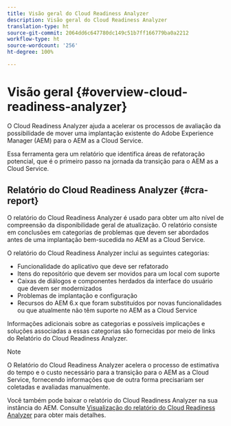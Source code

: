 ```yaml
---
title: Visão geral do Cloud Readiness Analyzer
description: Visão geral do Cloud Readiness Analyzer
translation-type: ht
source-git-commit: 2064dd6c647780dc149c51b7ff166779ba0a2212
workflow-type: ht
source-wordcount: '256'
ht-degree: 100%

---
```



# Visão geral {#overview-cloud-readiness-analyzer}

O Cloud Readiness Analyzer ajuda a acelerar os processos de avaliação da possibilidade de mover uma implantação existente do Adobe Experience Manager (AEM) para o AEM as a Cloud Service.

Essa ferramenta gera um relatório que identifica áreas de refatoração potencial, que é o primeiro passo na jornada da transição para o AEM as a Cloud Service.

## Relatório do Cloud Readiness Analyzer {#cra-report}

O relatório do Cloud Readiness Analyzer é usado para obter um alto nível de compreensão da disponibilidade geral de atualização. O relatório consiste em conclusões em categorias de problemas que devem ser abordados antes de uma implantação bem-sucedida no AEM as a Cloud Service.

O relatório do Cloud Readiness Analyzer inclui as seguintes categorias:

* Funcionalidade do aplicativo que deve ser refatorado
* Itens do repositório que devem ser movidos para um local com suporte
* Caixas de diálogos e componentes herdados da interface do usuário que devem ser modernizados
* Problemas de implantação e configuração
* Recursos do AEM 6.x que foram substituídos por novas funcionalidades ou que atualmente não têm suporte no AEM as a Cloud Service

Informações adicionais sobre as categorias e possíveis implicações e soluções associadas a essas categorias são fornecidas por meio de links do Relatório do Cloud Readiness Analyzer.

>[!NOTE]
>O Relatório do Cloud Readiness Analyzer acelera o processo de estimativa do tempo e o custo necessário para a transição para o AEM as a Cloud Service, fornecendo informações que de outra forma precisariam ser coletadas e avaliadas manualmente.

Você também pode baixar o relatório do Cloud Readiness Analyzer na sua instância do AEM. Consulte [Visualização do relatório do Cloud Readiness Analyzer](/help/move-to-cloud-service/cloud-readiness-analyzer/using-cloud-readiness-analyzer.md#viewing-report) para obter mais detalhes.